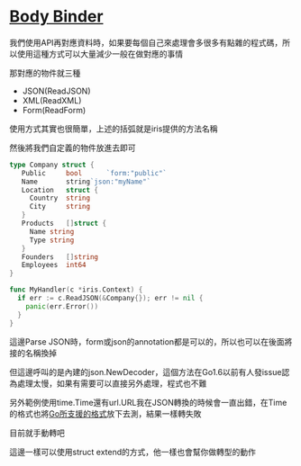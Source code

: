 # [Body Binder](http://iris-go.com/body_binder/)

我們使用API再對應資料時，如果要每個自己來處理會多很多有點雜的程式碼，所以使用這種方式可以大量減少一般在做對應的事情

那對應的物件就三種
* JSON(ReadJSON)
* XML(ReadXML)
* Form(ReadForm)

使用方式其實也很簡單，上述的括弧就是iris提供的方法名稱

然後將我們自定義的物件放進去即可

```go
type Company struct {
   Public     bool      `form:"public"`
   Name       string`json:"myName"`
   Location   struct {
     Country  string
     City     string
   }
   Products   []struct {
     Name string
     Type string
   }
   Founders   []string
   Employees  int64
}

func MyHandler(c *iris.Context) {
  if err := c.ReadJSON(&Company{}); err != nil {
    panic(err.Error())
  }
}

```

這邊Parse JSON時，form或json的annotation都是可以的，所以也可以在後面將接的名稱換掉

但這邊呼叫的是內建的json.NewDecoder，這個方法在Go1.6以前有人發issue認為處理太慢，如果有需要可以直接另外處理，程式也不難

另外範例使用time.Time還有url.URL我在JSON轉換的時候會一直出錯，在Time的格式也將[Go所支援的格式](https://golang.org/pkg/time/#pkg-constants)放下去測，結果一樣轉失敗

目前就手動轉吧

這邊一樣可以使用struct extend的方式，他一樣也會幫你做轉型的動作